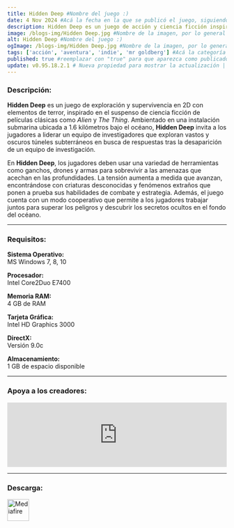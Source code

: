 ```yaml
---
title: Hidden Deep #Nombre del juego :)
date: 4 Nov 2024 #Acá la fecha en la que se publicó el juego, siguiendo este formato: Dia "30", Mes "Oct", Año "2024" = como debe quedar: 30 Oct 2024
description: Hidden Deep es un juego de acción y ciencia ficción inspirado en Aliens, La cosa y Half-Life. Explora, trepa, nada, escanea, dispara y supera peligrosas misiones en un enorme complejo subacuático de extracción e investigación. Cuidado con los horrores que acechan... #Acá una mini descripción del juego
image: /blogs-img/Hidden Deep.jpg #Nombre de la imagen, por lo general es exactamente el mismo nombre que el juego excluyendo lo ":" (Dos puntos)
alt: Hidden Deep #Nombre del juego :)
ogImage: /blogs-img/Hidden Deep.jpg #Nombre de la imagen, por lo general es exactamente el mismo nombre que el juego excluyendo lo ":" (Dos puntos)
tags: ['acción', 'aventura', 'indie', 'mr goldberg'] #Acá la categoría o categorías del juego, si es más de una se coloca en este formato: ['categoría1', 'categoría2']
published: true #reemplazar con "true" para que aparezca como publicado
update: v0.95.18.2.1 # Nueva propiedad para mostrar la actualización | Formato: v1.0.0
---
```


<!--En VSCode seleccionando una palabra, por ejemplo: "Hidden Deep" y apretando Ctrl+F2 se seleccionan todas las palabras iguales-->

### Descripción:
**Hidden Deep** es un juego de exploración y supervivencia en 2D con elementos de terror, inspirado en el suspenso de ciencia ficción de películas clásicas como *Alien* y *The Thing*. Ambientado en una instalación submarina ubicada a 1.6 kilómetros bajo el océano, **Hidden Deep** invita a los jugadores a liderar un equipo de investigadores que exploran vastos y oscuros túneles subterráneos en busca de respuestas tras la desaparición de un equipo de investigación.

En **Hidden Deep**, los jugadores deben usar una variedad de herramientas como ganchos, drones y armas para sobrevivir a las amenazas que acechan en las profundidades. La tensión aumenta a medida que avanzan, encontrándose con criaturas desconocidas y fenómenos extraños que ponen a prueba sus habilidades de combate y estrategia. Además, el juego cuenta con un modo cooperativo que permite a los jugadores trabajar juntos para superar los peligros y descubrir los secretos ocultos en el fondo del océano.
<!--Prompt para Chat-GPT: Hazme una descripción para el juego "Hidden Deep" y cada que menciones "Hidden Deep" ponlo en negrita -->

---

### Requisitos:
**Sistema Operativo:**  
MS Windows 7, 8, 10

**Procesador:**  
Intel Core2Duo E7400

**Memoria RAM:**  
4 GB de RAM

**Tarjeta Gráfica:**  
Intel HD Graphics 3000

**DirectX:**  
Versión 9.0c

**Almacenamiento:**  
1 GB de espacio disponible

<!--Si falta o sobra un requisito se quita o se agrega manteniendo el mismo formato-->

---

### Apoya a los creadores:
<iframe src="https://store.steampowered.com/widget/976890/" frameborder="0" style="background-color: transparent; width: 100% !important; aspect-ratio: 646 / 190;"></iframe>

<!--Reemplazar los numeros (AppID) del juego (en este caso 2668510) por el numero (AppID) correspondiente con el juego a publicar-->
<!--El AppID se encuentra en la URL del Juego en Steam-->

---

### Descarga:

[<img src="https://gist.github.com/cxmeel/0dbc95191f239b631c3874f4ccf114e2/raw/download.svg" alt="Mediafire" height="50" />](https://www.mediafire.com/file/kw7zlrrkq4izzgl/Hidden_Deep_-_By_Nicolhetti_Projects.zip/file)

<!-- # se debe reemplazar por el link de descarga-->

<!--NOMBRE-DEL-SERVICIO se debe reemplazar por el servicio donde está subido el juego-->